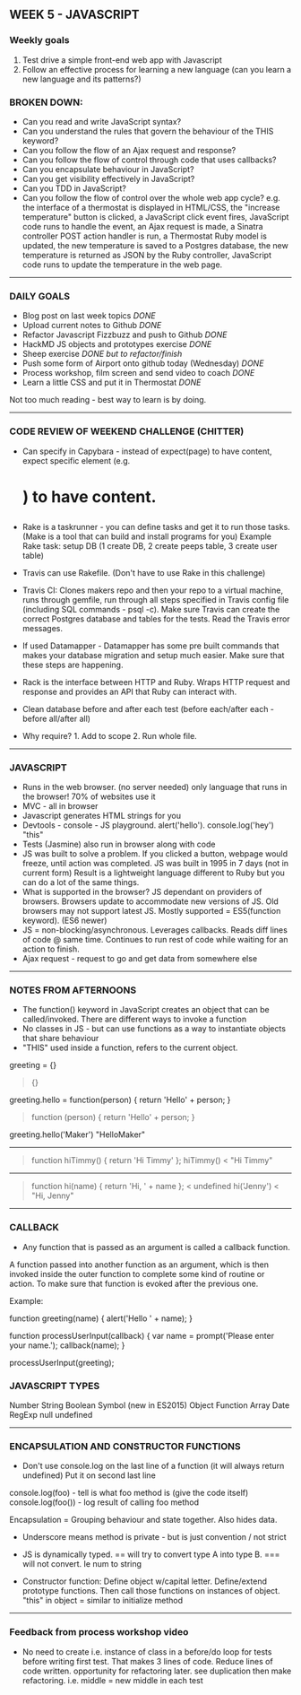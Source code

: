 ## WEEK 5 - JAVASCRIPT

### Weekly goals

1. Test drive a simple front-end web app with Javascript
2. Follow an effective process for learning a new language (can you learn a new language and its patterns?)

### BROKEN DOWN:

- Can you read and write JavaScript syntax?
- Can you understand the rules that govern the behaviour of the THIS keyword?
- Can you follow the flow of an Ajax request and response?
- Can you follow the flow of control through code that uses callbacks?
- Can you encapsulate behaviour in JavaScript?
- Can you get visibility effectively in JavaScript?
- Can you TDD in JavaScript?
- Can you follow the flow of control over the whole web app cycle? e.g. the interface of a thermostat is displayed in HTML/CSS, the "increase temperature" button is clicked, a JavaScript click event fires, JavaScript code runs to handle the event, an Ajax request is made, a Sinatra controller POST action handler is run, a Thermostat Ruby model is updated, the new temperature is saved to a Postgres database, the new temperature is returned as JSON by the Ruby controller, JavaScript code runs to update the temperature in the web page.

***********************************************************

### DAILY GOALS

* Blog post on last week topics *DONE*
* Upload current notes to Github *DONE*
* Refactor Javascript Fizzbuzz and push to Github *DONE*
* HackMD JS objects and prototypes exercise *DONE*
* Sheep exercise *DONE but to refactor/finish*
* Push some form of Airport onto github today (Wednesday) *DONE*
* Process workshop, film screen and send video to coach *DONE*
* Learn a little CSS and put it in Thermostat *DONE*

Not too much reading - best way to learn is by doing.

***********************************************************

### CODE REVIEW OF WEEKEND CHALLENGE (CHITTER)

- Can specify in Capybara - instead of expect(page) to have content, expect specific element (e.g. <H1>) to have content.

- Rake is a taskrunner - you can define tasks and get it to run those tasks. (Make is a tool that can build and install programs for you) Example Rake task: setup DB (1 create DB, 2 create peeps table, 3 create user table)

- Travis can use Rakefile. (Don't have to use Rake in this challenge)

- Travis CI: Clones makers repo and then your repo to a virtual machine, runs through gemfile, run through all steps specified in Travis config file (including SQL commands - psql -c). Make sure Travis can create the correct Postgres database and tables for the tests. Read the Travis error messages.

- If used Datamapper - Datamapper has some pre built commands that makes your database migration and setup much easier. Make sure that these steps are happening.

- Rack is the interface between HTTP and Ruby. Wraps HTTP request and response and provides an API that Ruby can interact with.

- Clean database before and after each test (before each/after each - before all/after all)

- Why require? 1. Add to scope 2. Run whole file.

***********************************************************

### JAVASCRIPT

- Runs in the web browser. (no server needed) only language that runs in the browser! 70% of websites use it
- MVC - all in browser
- Javascript generates HTML strings for you
- Devtools - console - JS playground. alert('hello'). console.log('hey') "this"
- Tests (Jasmine) also run in browser along with code
- JS was built to solve a problem. If you clicked a button, webpage would freeze, until action was completed. JS was built in 1995 in 7 days (not in current form) Result is a lightweight language different to Ruby but you can do a lot of the same things.
- What is supported in the browser? JS dependant on providers of browsers. Browsers update to accommodate new versions of JS. Old browsers may not support latest JS. Mostly supported = ES5(function keyword). (ES6 newer)
- JS = non-blocking/asynchronous. Leverages callbacks. Reads diff lines of code @ same time. Continues to run rest of code while waiting for an action to finish.
- Ajax request - request to go and get data from somewhere else

***********************************************************

### NOTES FROM AFTERNOONS

- The function() keyword in JavaScript creates an object that can be called/invoked. There are different ways to invoke a function
- No classes in JS - but can use functions as a way to instantiate objects that share behaviour
- "THIS" used inside a function, refers to the current object.

greeting = {}
> {}

greeting.hello = function(person) {
    return 'Hello' + person;
}

> function (person) {
    return 'Hello' + person;
}

greeting.hello('Maker')
"HelloMaker"

***********************************************************

> function hiTimmy() { return 'Hi Timmy' };
> hiTimmy()
< "Hi Timmy"

***********************************************************

> function hi(name) { return 'Hi, ' + name };
< undefined
> hi('Jenny')
< "Hi, Jenny"

***********************************************************

### CALLBACK

- Any function that is passed as an argument is called a callback function.

A function passed into another function as an argument, which is then invoked inside the outer function to complete some kind of routine or action. To make sure that function is evoked after the previous one.

Example:

function greeting(name) {
  alert('Hello ' + name);
}

function processUserInput(callback) {
  var name = prompt('Please enter your name.');
  callback(name);
}

processUserInput(greeting);

### JAVASCRIPT TYPES

Number
String
Boolean
Symbol (new in ES2015)
Object
Function
Array
Date
RegExp
null
undefined

***********************************************************

### ENCAPSULATION AND CONSTRUCTOR FUNCTIONS

- Don't use console.log on the last line of a function (it will always return undefined) Put it on second last line

console.log(foo) - tell is what foo method is (give the code itself)
console.log(foo()) - log result of calling foo method

Encapsulation = Grouping behaviour and state together. Also hides data.

- Underscore means method is private - but is just convention / not strict

- JS is dynamically typed. == will try to convert type A into type B. === will not convert. Ie num to string

- Constructor function: Define object w/capital letter. Define/extend prototype functions. Then call those functions on instances of object. "this" in object = similar to initialize method

***********************************************************

### Feedback from process workshop video

- No need to create i.e. instance of class in a before/do loop for tests before writing first test. That makes 3 lines of code. Reduce lines of code written. opportunity for refactoring later. see duplication then make refactoring. i.e. middle = new middle in each test

